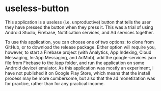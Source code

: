# useless-button
This application is a useless (i.e. unproductive) button that tells the user they have pressed the button when they press it. This was a trial of using Android Studio, Firebase, Notification services, and Ad services together.

To use this application, you can choose one of two options: to clone from GitHub, or to download the release package. Either option will require you, however, to start a Firebase project (with Analytics, App Indexing, Cloud Messaging, In-App Messaging, and AdMob), add the google-services.json file from Firebase to the <project>/app folder, and run the application on some Android device/ emulator.
  As this application was mostly an experiment, I have not published it on Google Play Store, which means that the install process may be more cumbersome, but also that the ad monetization was for practice, rather than for any practical income.
